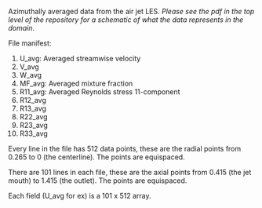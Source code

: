 Azimuthally averaged data from the air jet LES. *Please see the pdf in the top level of the repository for a schematic of what the data represents in the domain*.

File manifest:

1. U_avg: Averaged streamwise velocity
2. V_avg
3. W_avg
4. MF_avg: Averaged mixture fraction
5. R11_avg: Averaged Reynolds stress 11-component
6. R12_avg
7. R13_avg
8. R22_avg
9. R23_avg
10. R33_avg

Every line in the file has 512 data points, these are the radial points from 0.265 to 0 (the centerline). The points are equispaced.

There are 101 lines in each file, these are the axial points from 0.415 (the jet mouth) to 1.415 (the outlet). The points are equispaced.

Each field (U_avg for ex) is a 101 x 512 array.
